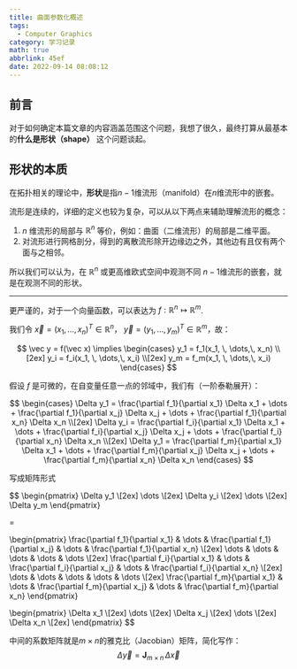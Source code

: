 ```yaml
---
title: 曲面参数化概述
tags:
  - Computer Graphics
category: 学习记录
math: true
abbrlink: 45ef
date: 2022-09-14 08:08:12
---
```



## 前言

对于如何确定本篇文章的内容涵盖范围这个问题，我想了很久，最终打算从最基本的**什么是形状（shape）** 这个问题谈起。

<!--more-->

## 形状的本质

在拓扑相关的理论中，**形状**是指$n-1$维流形（manifold）在$n$维流形中的嵌套。

流形是连续的，详细的定义也较为复杂，可以从以下两点来辅助理解流形的概念：

1. $n$ 维流形的局部与 $\mathbb R^n$ 等价，例如：曲面（二维流形）的局部是二维平面。
2. 对流形进行网格剖分，得到的离散流形除开边缘边之外，其他边有且仅有两个面与之相邻。

所以我们可以认为，在 $\mathbb R^n$ 或更高维欧式空间中观测不同 $n-1$维流形的嵌套，就是在观测不同的形状。

---

更严谨的，对于一个向量函数，可以表达为 $f: \mathbb {R}^n \mapsto \mathbb {R}^m$.

我们令 $\vec x = \left( x_1,\, \dots,\, x_n \right)^T \in \mathbb R^n$， $\vec y = \left(y_1,\, \dots,\, y_m \right)^T \in \mathbb R^m$，故：

$$
\vec y = f(\vec x) \implies
\begin{cases}
y_1 = f_1(x_1, \, \dots,\, x_n) \\[2ex]
y_i = f_i(x_1, \, \dots,\, x_i) \\[2ex]
y_m = f_m(x_1, \, \dots,\, x_i)
\end{cases}
$$

假设 $f$ 是可微的，在自变量任意一点的邻域中，我们有（一阶泰勒展开）：

$$
\begin{cases}
\Delta y_1 = \frac{\partial f_1}{\partial x_1} \Delta x_1 + \dots + \frac{\partial f_1}{\partial x_j} \Delta x_j + \dots + \frac{\partial f_1}{\partial x_n} \Delta x_n \\[2ex]
\Delta y_i = \frac{\partial f_i}{\partial x_1} \Delta x_1 + \dots + \frac{\partial f_i}{\partial x_j} \Delta x_j + \dots + \frac{\partial f_i}{\partial x_n} \Delta x_n \\[2ex]
\Delta y_1 = \frac{\partial f_m}{\partial x_1} \Delta x_1 + \dots + \frac{\partial f_m}{\partial x_j} \Delta x_j + \dots + \frac{\partial f_m}{\partial x_n} \Delta x_n
\end{cases}
$$

写成矩阵形式

$$
\begin{pmatrix}
\Delta y_1 \\[2ex]
\dots \\[2ex]
\Delta y_i \\[2ex]
\dots \\[2ex]
\Delta y_m
\end{pmatrix}

=

\begin{pmatrix}
\frac{\partial f_1}{\partial x_1} & \dots & \frac{\partial f_1}{\partial x_j} & \dots & \frac{\partial f_1}{\partial x_n} \\[2ex]
\dots & \dots & \dots & \dots & \dots \\[2ex]
\frac{\partial f_i}{\partial x_1} & \dots & \frac{\partial f_i}{\partial x_j} & \dots & \frac{\partial f_i}{\partial x_n} \\[2ex]
\dots & \dots & \dots & \dots & \dots \\[2ex]
\frac{\partial f_m}{\partial x_1} & \dots & \frac{\partial f_m}{\partial x_j} & \dots & \frac{\partial f_m}{\partial x_n}
\end{pmatrix}

\begin{pmatrix}
\Delta x_1 \\[2ex]
\dots \\[2ex]
\Delta x_j \\[2ex]
\dots \\[2ex]   
\Delta x_n \\[2ex]
\end{pmatrix}
$$

中间的系数矩阵就是$m \times n$的雅克比（Jacobian）矩阵，简化写作：
$$
\Delta \vec y = \mathbf J_{m\times n} \,\Delta \vec x
$$

